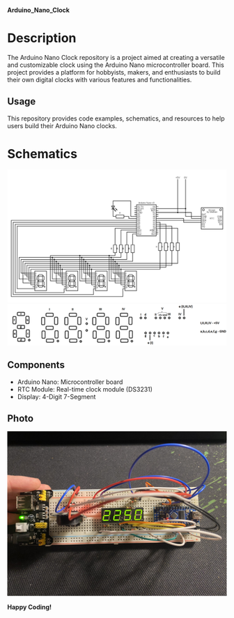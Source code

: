 **Arduino_Nano_Clock**

# Description

The Arduino Nano Clock repository is a project aimed at creating a versatile and customizable clock using the Arduino Nano microcontroller board. This project provides a platform for hobbyists, makers, and enthusiasts to build their own digital clocks with various features and functionalities.

## Usage

This repository provides code examples, schematics, and resources to help users build their Arduino Nano clocks.

# Schematics

![Schematic Diagram](https://github.com/Clwmm/Arduino_Nano_Clock/blob/main/Circuit.png)
![Schematic Diagram](https://github.com/Clwmm/Arduino_Nano_Clock/blob/main/4x_7seg.png)

## Components

- Arduino Nano: Microcontroller board
- RTC Module: Real-time clock module (DS3231)
- Display: 4-Digit 7-Segment

## Photo

![Photo](https://github.com/Clwmm/Arduino_Nano_Clock/blob/main/img.jpg)

**Happy Coding!**
